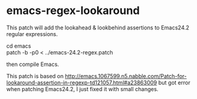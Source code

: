 emacs-regex-lookaround
======================

This patch will add the lookahead & lookbehind assertions to Emacs24.2 regular expressions.

cd emacs  
patch -b -p0 < ../emacs-24.2-regex.patch

then compile Emacs.


This patch is based on http://emacs.1067599.n5.nabble.com/Patch-for-lookaround-assertion-in-regexp-td121057.html#a23863009
but got error when patching Emacs24.2, I just fixed it with small changes.

